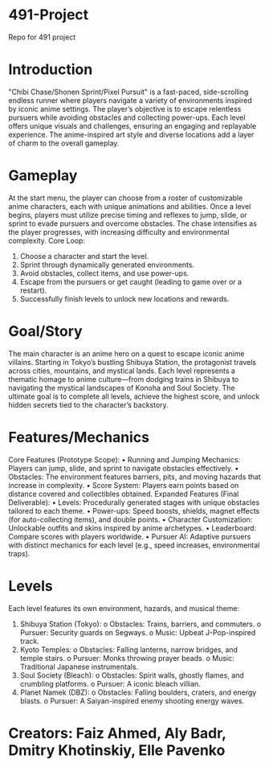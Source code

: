 # 491-Project
Repo for 491 project

# Introduction
"Chibi Chase/Shonen Sprint/Pixel Pursuit" is a fast-paced, side-scrolling endless runner where players navigate a variety of environments inspired by iconic anime settings. The player’s objective is to escape relentless pursuers while avoiding obstacles and collecting power-ups. Each level offers unique visuals and challenges, ensuring an engaging and replayable experience. The anime-inspired art style and diverse locations add a layer of charm to the overall gameplay.

# Gameplay
At the start menu, the player can choose from a roster of customizable anime characters, each with unique animations and abilities. Once a level begins, players must utilize precise timing and reflexes to jump, slide, or sprint to evade pursuers and overcome obstacles. The chase intensifies as the player progresses, with increasing difficulty and environmental complexity.
Core Loop:
1.	Choose a character and start the level.
2.	Sprint through dynamically generated environments.
3.	Avoid obstacles, collect items, and use power-ups.
4.	Escape from the pursuers or get caught (leading to game over or a restart).
5.	Successfully finish levels to unlock new locations and rewards.

# Goal/Story
The main character is an anime hero on a quest to escape iconic anime villains. Starting in Tokyo’s bustling Shibuya Station, the protagonist travels across cities, mountains, and mystical lands. Each level represents a thematic homage to anime culture—from dodging trains in Shibuya to navigating the mystical landscapes of Konoha and Soul Society. The ultimate goal is to complete all levels, achieve the highest score, and unlock hidden secrets tied to the character’s backstory.

# Features/Mechanics
Core Features (Prototype Scope):
•	Running and Jumping Mechanics: Players can jump, slide, and sprint to navigate obstacles effectively.
•	Obstacles: The environment features barriers, pits, and moving hazards that increase in complexity.
•	Score System: Players earn points based on distance covered and collectibles obtained.
Expanded Features (Final Deliverable):
•	Levels: Procedurally generated stages with unique obstacles tailored to each theme.
•	Power-ups: Speed boosts, shields, magnet effects (for auto-collecting items), and double points.
•	Character Customization: Unlockable outfits and skins inspired by anime archetypes.
•	Leaderboard: Compare scores with players worldwide.
•	Pursuer AI: Adaptive pursuers with distinct mechanics for each level (e.g., speed increases, environmental traps).

# Levels
Each level features its own environment, hazards, and musical theme:
1.	Shibuya Station (Tokyo):
o	Obstacles: Trains, barriers, and commuters.
o	Pursuer: Security guards on Segways.
o	Music: Upbeat J-Pop-inspired track.
2.	Kyoto Temples:
o	Obstacles: Falling lanterns, narrow bridges, and temple stairs.
o	Pursuer: Monks throwing prayer beads.
o	Music: Traditional Japanese instrumentals.
3.	Soul Society (Bleach):
o	Obstacles: Spirit walls, ghostly flames, and crumbling platforms.
o	Pursuer: A iconic bleach villian.
4.	Planet Namek (DBZ):
o	Obstacles: Falling boulders, craters, and energy blasts.
o	Pursuer: A Saiyan-inspired enemy shooting energy waves.


# Creators: Faiz Ahmed, Aly Badr, Dmitry Khotinskiy, Elle Pavenko
